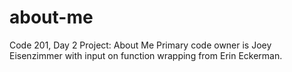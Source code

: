 # about-me
Code 201, Day 2 Project: About Me
Primary code owner is Joey Eisenzimmer with input on function wrapping from Erin Eckerman.
